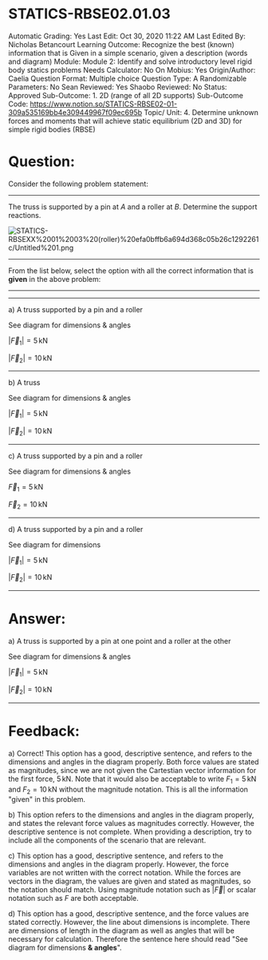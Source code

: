 # STATICS-RBSE02.01.03

Automatic Grading: Yes
Last Edit: Oct 30, 2020 11:22 AM
Last Edited By: Nicholas Betancourt
Learning Outcome: Recognize the best (known) information that is Given in a simple scenario, given a description (words and diagram)
Module: Module 2: Identify and solve introductory level rigid body statics problems
Needs Calculator: No
On Mobius: Yes
Origin/Author: Caelia
Question Format: Multiple choice
Question Type: A
Randomizable Parameters: No
Sean Reviewed: Yes
Shaobo Reviewed: No
Status: Approved
Sub-Outcome: 1. 2D (range of all 2D supports)
Sub-Outcome Code: https://www.notion.so/STATICS-RBSE02-01-309a535169bb4e309449967f09ec695b
Topic/ Unit: 4. Determine unknown forces and moments that will achieve static equilibrium (2D and 3D) for simple rigid bodies (RBSE)

# Question:

Consider the following problem statement:

---

The truss is supported by a pin at $A$ and a roller at $B$. Determine the support reactions. 

![STATICS-RBSEXX%2001%2003%20(roller)%20efa0bffb6a694d368c05b26c1292261c/Untitled%201.png](STATICS-RBSEXX%2001%2003%20(roller)%20efa0bffb6a694d368c05b26c1292261c/Untitled%201.png)

---

From the list below, select the option with all the correct information that is **given** in the above problem:

---

---

a) A truss supported by a pin and a roller

See diagram for dimensions & angles

$|\overrightarrow{F}_1|=5\,\mathrm{kN}$

$|\overrightarrow{F}_2|=10\,\mathrm{kN}$

---

b) A truss

See diagram for dimensions & angles

$|\overrightarrow{F}_1|=5\,\mathrm{kN}$

$|\overrightarrow{F}_2|=10\,\mathrm{kN}$

---

c) A truss supported by a pin and a roller

See diagram for dimensions & angles

$\overrightarrow{F}_1=5\,\mathrm{kN}$

$\overrightarrow{F}_2=10\,\mathrm{kN}$

---

d) A truss supported by a pin and a roller

See diagram for dimensions

$|\overrightarrow{F}_1|=5\,\mathrm{kN}$

$|\overrightarrow{F}_2|=10\,\mathrm{kN}$

---

# Answer:

a) A truss is supported by a pin at one point and a roller at the other

See diagram for dimensions & angles

$|\overrightarrow{F}_1|=5\,\mathrm{kN}$

$|\overrightarrow{F}_2|=10\,\mathrm{kN}$

---

# Feedback:

a) Correct! This option has a good, descriptive sentence, and refers to the dimensions and angles in the diagram properly. Both force values are stated as magnitudes, since we are not given the Cartestian vector information for the first force, $5\,\mathrm{kN}$. Note that it would also be acceptable to write $F_1=5\,\mathrm{kN}$ and $F_2=10\,\mathrm{kN}$ without the magnitude notation. This is all the information "given" in this problem.

b) This option refers to the dimensions and angles in the diagram properly, and states the relevant force values as magnitudes correctly. However, the descriptive sentence is not complete. When providing a description, try to include all the components of the scenario that are relevant. 

c) This option has a good, descriptive sentence, and refers to the dimensions and angles in the diagram properly. However, the force variables are not written with the correct notation. While the forces are vectors in the diagram, the values are given and stated as magnitudes, so the notation should match. Using magnitude notation such as $|\overrightarrow{F}|$ or scalar notation such as $F$ are both acceptable. 

d) This option has a good, descriptive sentence, and the force values are stated correctly. However, the line about dimensions is incomplete. There are dimensions of length in the diagram as well as angles that will be necessary for calculation. Therefore the sentence here should read "See diagram for dimensions **& angles**".